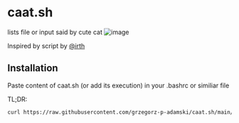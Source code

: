 # caat.sh
lists file or input said by cute cat
![image](https://github.com/grzegorz-p-adamski/caat.sh/assets/63128755/835692d0-c442-4768-83b0-55c58a05340d)

Inspired by script by  [@irth](https://www.github.com/irth)

## Installation
Paste content of caat.sh (or add its execution) in your .bashrc or similiar file

TL;DR:
```bash
curl https://raw.githubusercontent.com/grzegorz-p-adamski/caat.sh/main/caat.sh | tee -a ~/.bashrc
```







